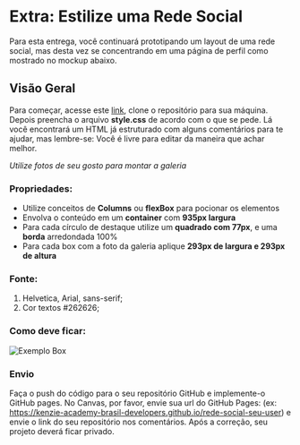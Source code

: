 # Extra: Estilize uma Rede Social

Para esta entrega, você continuará prototipando um layout de uma rede social, mas desta vez se concentrando em uma página de perfil como mostrado no mockup abaixo.

## Visão Geral

Para começar, acesse este [link](https://classroom.github.com/a/f1KENiG0), clone o repositório para sua máquina. Depois preencha o arquivo __style.css__ de acordo com o que se pede.
Lá você encontrará um HTML já estruturado com alguns comentários para te ajudar, mas lembre-se:
Você é livre para editar da maneira que achar melhor.

_Utilize fotos de seu gosto para montar a galeria_

### Propriedades:
- Utilize conceitos de __Columns__  ou __flexBox__ para pocionar os elementos
- Envolva o conteúdo em um __container__ com __935px largura__
- Para cada círculo de destaque utilize um __quadrado com 77px__, e uma __borda__ arredondada 100%
- Para cada box com a foto da galeria aplique __293px de largura e 293px de altura__

### Fonte:
1. Helvetica, Arial, sans-serif;
2. Cor textos #262626;


### Como deve ficar:
![Exemplo Box](https://gitlab.com/hudson5/imagens/-/raw/master/rating-stylize-extra-social-network.jpg)


### Envio

Faça o push do código para o seu repositório GitHub e implemente-o GitHub pages. No Canvas, por favor, envie sua url do GitHub Pages:
(ex: https://kenzie-academy-brasil-developers.github.io/rede-social-seu-user) e envie o link do seu repositório nos comentários. Após a correção, seu projeto deverá ficar privado.
